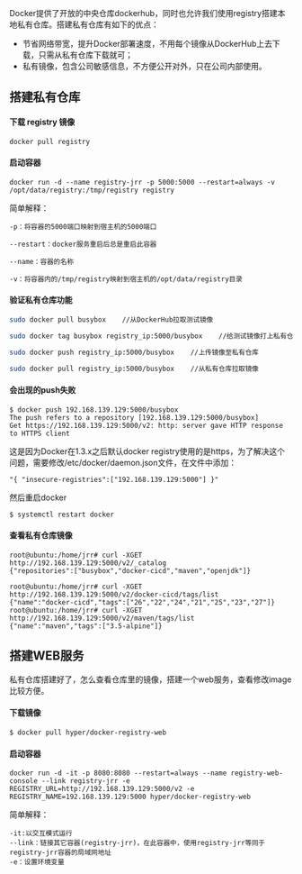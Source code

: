 Docker提供了开放的中央仓库dockerhub，同时也允许我们使用registry搭建本地私有仓库。搭建私有仓库有如下的优点：

* 节省网络带宽，提升Docker部署速度，不用每个镜像从DockerHub上去下载，只需从私有仓库下载就可；
* 私有镜像，包含公司敏感信息，不方便公开对外，只在公司内部使用。

## 搭建私有仓库

#### 下载 registry 镜像

`docker pull registry`

#### 启动容器

`docker run -d --name registry-jrr -p 5000:5000 --restart=always -v /opt/data/registry:/tmp/registry registry`

简单解释：

```-d：后台运行
-p：将容器的5000端口映射到宿主机的5000端口  

--restart：docker服务重启后总是重启此容器  

--name：容器的名称  

-v：将容器内的/tmp/registry映射到宿主机的/opt/data/registry目录
```

#### 验证私有仓库功能

```bash
sudo docker pull busybox    //从DockerHub拉取测试镜像

sudo docker tag busybox registry_ip:5000/busybox    //给测试镜像打上私有仓库标签

sudo docker push registry_ip:5000/busybox    //上传镜像至私有仓库

sudo docker pull registry_ip:5000/busybox    //从私有仓库拉取镜像
```

#### 会出现的push失败

```
$ docker push 192.168.139.129:5000/busybox
The push refers to a repository [192.168.139.129:5000/busybox]
Get https://192.168.139.129:5000/v2: http: server gave HTTP response to HTTPS client
```

这是因为Docker在1.3.x之后默认docker registry使用的是https，为了解决这个问题，需要修改/etc/docker/daemon.json文件，在文件中添加：

```
"{ "insecure-registries":["192.168.139.129:5000"] }"
```

然后重启docker

```
$ systemctl restart docker
```

#### 查看私有仓库镜像

```
root@ubuntu:/home/jrr# curl -XGET http://192.168.139.129:5000/v2/_catalog
{"repositories":["busybox","docker-cicd","maven","openjdk"]}

root@ubuntu:/home/jrr# curl -XGET http://192.168.139.129:5000/v2/docker-cicd/tags/list
{"name":"docker-cicd","tags":["26","22","24","21","25","23","27"]}
root@ubuntu:/home/jrr# curl -XGET http://192.168.139.129:5000/v2/maven/tags/list
{"name":"maven","tags":["3.5-alpine"]}
```

## 搭建WEB服务

私有仓库搭建好了，怎么查看仓库里的镜像，搭建一个web服务，查看修改image比较方便。

#### 下载镜像

```
$ docker pull hyper/docker-registry-web
```

#### 启动容器

```
docker run -d -it -p 8080:8080 --restart=always --name registry-web-console --link registry-jrr -e REGISTRY_URL=http://192.168.139.129:5000/v2 -e REGISTRY_NAME=192.168.139.129:5000 hyper/docker-registry-web
```

简单解释：

```
-it:以交互模式运行
--link：链接其它容器(registry-jrr)，在此容器中，使用registry-jrr等同于registry-jrr容器的局域网地址
-e：设置环境变量
```



